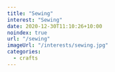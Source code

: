 ```yaml
---
title: "Sewing"
interest: "Sewing"
date: 2020-12-30T11:10:26+10:00
noindex: true
url: "/sewing"
imageUrl: "/interests/sewing.jpg"
categories:
  - crafts
---
```

